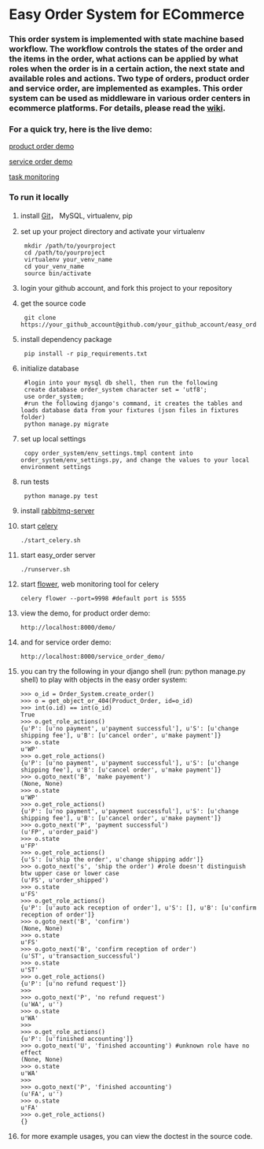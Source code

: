 Easy Order System for ECommerce
================

### This order system is implemented with state machine based workflow. The workflow controls the states of the order and the items in the order, what actions can be applied by what roles when the order is in a certain action, the next state and available roles and actions. Two type of orders, product order and service order, are implemented as examples. This order system can be used as middleware in various order centers in ecommerce platforms. For details, please read the [wiki](https://github.com/yejia/order_system/wiki). 

### For a quick try, here is the live demo:

[product order demo](http://selflearn.life:9999/demo/)

[service order demo](http://selflearn.life:9999/service_order_demo/)

[task monitoring](http://selflearn.life:9998/tasks?limit=100)

### To run it locally

1. install [Git](http://en.wikipedia.org/wiki/Git_%28software%29 "Git")， MySQL, virtualenv, pip 

2. set up your project directory and activate your virtualenv

		mkdir /path/to/yourproject
		cd /path/to/yourproject
		virtualenv your_venv_name
		cd your_venv_name 
		source bin/activate

3. login your github account, and fork this project to your repository

4. get the source code

		git clone https://your_github_account@github.com/your_github_account/easy_order.git

5. install dependency package

		pip install -r pip_requirements.txt 

6. initialize database 

		#login into your mysql db shell, then run the following 
		create database order_system character set = 'utf8';
		use order_system;
		#run the following django's command, it creates the tables and loads database data from your fixtures (json files in fixtures folder)
		python manage.py migrate	

7. set up local settings

		copy order_system/env_settings.tmpl content into order_system/env_settings.py, and change the values to your local environment settings

8. run tests

		python manage.py test 

9. install [rabbitmq-server](http://www.rabbitmq.com/install-debian.html "install rabbitmq-server on ubuntu")

10. start [celery](http://www.celeryproject.org/ "celery")
  
                
		./start_celery.sh 

11. start easy_order server

		./runserver.sh 
            
12. start [flower](https://github.com/mher/flower "flower"), web monitoring tool for celery
                
		celery flower --port=9998 #default port is 5555


13. view the demo, for product order demo:
                
		http://localhost:8000/demo/


14. and for service order demo:
                
		http://localhost:8000/service_order_demo/


15. you can try the following in your django shell (run: python manage.py shell) to play with objects in the easy order system:

	
	    >>> o_id = Order_System.create_order()
	    >>> o = get_object_or_404(Product_Order, id=o_id)
	    >>> int(o.id) == int(o_id)
	    True
	    >>> o.get_role_actions()
	    {u'P': [u'no payment', u'payment successful'], u'S': [u'change shipping fee'], u'B': [u'cancel order', u'make payment']}
	    >>> o.state
	    u'WP'
	    >>> o.get_role_actions()
	    {u'P': [u'no payment', u'payment successful'], u'S': [u'change shipping fee'], u'B': [u'cancel order', u'make payment']}
	    >>> o.goto_next('B', 'make payement')
	    (None, None)
	    >>> o.state
	    u'WP'
	    >>> o.get_role_actions()
	    {u'P': [u'no payment', u'payment successful'], u'S': [u'change shipping fee'], u'B': [u'cancel order', u'make payment']}
	    >>> o.goto_next('P', 'payment successful')
	    (u'FP', u'order_paid')
	    >>> o.state
	    u'FP'
	    >>> o.get_role_actions()
	    {u'S': [u'ship the order', u'change shipping addr']}
	    >>> o.goto_next('s', 'ship the order') #role doesn't distinguish btw upper case or lower case
	    (u'FS', u'order_shipped')
	    >>> o.state
	    u'FS'
	    >>> o.get_role_actions()
	    {u'P': [u'auto ack reception of order'], u'S': [], u'B': [u'confirm reception of order']}
	    >>> o.goto_next('B', 'confirm')
	    (None, None)
	    >>> o.state
	    u'FS'
	    >>> o.goto_next('B', 'confirm reception of order')
	    (u'ST', u'transaction_successful')
	    >>> o.state
	    u'ST'
	    >>> o.get_role_actions()
	    {u'P': [u'no refund request']}
	    >>> 
	    >>> o.goto_next('P', 'no refund request')
	    (u'WA', u'')
	    >>> o.state
	    u'WA'
	    >>> 
	    >>> o.get_role_actions()
	    {u'P': [u'finished accounting']}
	    >>> o.goto_next('U', 'finished accounting') #unknown role have no effect
	    (None, None)
	    >>> o.state
	    u'WA'
	    >>> 
	    >>> o.goto_next('P', 'finished accounting')
	    (u'FA', u'')
	    >>> o.state
	    u'FA'
	    >>> o.get_role_actions()
	    {}

		 
16. for more example usages, you can view the doctest in the source code.


	




